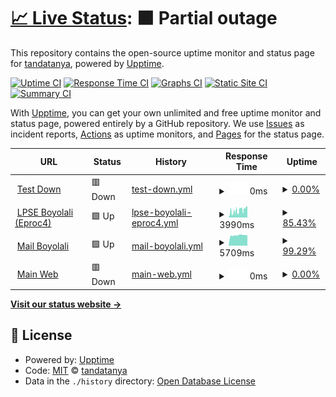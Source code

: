 # [📈 Live Status](https://demo.upptime.js.org): <!--live status--> **🟧 Partial outage**

This repository contains the open-source uptime monitor and status page for [tandatanya](https://demo.upptime.js.org), powered by [Upptime](https://github.com/upptime/upptime).

[![Uptime CI](https://github.com/tandatanya/upptime/workflows/Uptime%20CI/badge.svg)](https://github.com/tandatanya/upptime/actions?query=workflow%3A%22Uptime+CI%22)
[![Response Time CI](https://github.com/tandatanya/upptime/workflows/Response%20Time%20CI/badge.svg)](https://github.com/tandatanya/upptime/actions?query=workflow%3A%22Response+Time+CI%22)
[![Graphs CI](https://github.com/tandatanya/upptime/workflows/Graphs%20CI/badge.svg)](https://github.com/tandatanya/upptime/actions?query=workflow%3A%22Graphs+CI%22)
[![Static Site CI](https://github.com/tandatanya/upptime/workflows/Static%20Site%20CI/badge.svg)](https://github.com/tandatanya/upptime/actions?query=workflow%3A%22Static+Site+CI%22)
[![Summary CI](https://github.com/tandatanya/upptime/workflows/Summary%20CI/badge.svg)](https://github.com/tandatanya/upptime/actions?query=workflow%3A%22Summary+CI%22)

With [Upptime](https://upptime.js.org), you can get your own unlimited and free uptime monitor and status page, powered entirely by a GitHub repository. We use [Issues](https://github.com/tandatanya/upptime/issues) as incident reports, [Actions](https://github.com/tandatanya/upptime/actions) as uptime monitors, and [Pages](https://demo.upptime.js.org) for the status page.

<!--start: status pages-->
<!-- This summary is generated by Upptime (https://github.com/upptime/upptime) -->
<!-- Do not edit this manually, your changes will be overwritten -->
<!-- prettier-ignore -->
| URL | Status | History | Response Time | Uptime |
| --- | ------ | ------- | ------------- | ------ |
| <img alt="" src="https://icons.duckduckgo.com/ip3/mail.surat.boyolali.go.id.ico" height="13"> [Test Down](https://mail.surat.boyolali.go.id/accounts/login/?next=/) | 🟥 Down | [test-down.yml](https://github.com/tandatanya/upptime/commits/HEAD/history/test-down.yml) | <details><summary><img alt="Response time graph" src="./graphs/test-down/response-time-week.png" height="20"> 0ms</summary><br><a href="https://tandatanya.github.io/upptime/history/test-down"><img alt="Response time 4936" src="https://img.shields.io/endpoint?url=https%3A%2F%2Fraw.githubusercontent.com%2Ftandatanya%2Fupptime%2FHEAD%2Fapi%2Ftest-down%2Fresponse-time.json"></a><br><a href="https://tandatanya.github.io/upptime/history/test-down"><img alt="24-hour response time 0" src="https://img.shields.io/endpoint?url=https%3A%2F%2Fraw.githubusercontent.com%2Ftandatanya%2Fupptime%2FHEAD%2Fapi%2Ftest-down%2Fresponse-time-day.json"></a><br><a href="https://tandatanya.github.io/upptime/history/test-down"><img alt="7-day response time 0" src="https://img.shields.io/endpoint?url=https%3A%2F%2Fraw.githubusercontent.com%2Ftandatanya%2Fupptime%2FHEAD%2Fapi%2Ftest-down%2Fresponse-time-week.json"></a><br><a href="https://tandatanya.github.io/upptime/history/test-down"><img alt="30-day response time 0" src="https://img.shields.io/endpoint?url=https%3A%2F%2Fraw.githubusercontent.com%2Ftandatanya%2Fupptime%2FHEAD%2Fapi%2Ftest-down%2Fresponse-time-month.json"></a><br><a href="https://tandatanya.github.io/upptime/history/test-down"><img alt="1-year response time 0" src="https://img.shields.io/endpoint?url=https%3A%2F%2Fraw.githubusercontent.com%2Ftandatanya%2Fupptime%2FHEAD%2Fapi%2Ftest-down%2Fresponse-time-year.json"></a></details> | <details><summary><a href="https://tandatanya.github.io/upptime/history/test-down">0.00%</a></summary><a href="https://tandatanya.github.io/upptime/history/test-down"><img alt="All-time uptime 1.11%" src="https://img.shields.io/endpoint?url=https%3A%2F%2Fraw.githubusercontent.com%2Ftandatanya%2Fupptime%2FHEAD%2Fapi%2Ftest-down%2Fuptime.json"></a><br><a href="https://tandatanya.github.io/upptime/history/test-down"><img alt="24-hour uptime 0.00%" src="https://img.shields.io/endpoint?url=https%3A%2F%2Fraw.githubusercontent.com%2Ftandatanya%2Fupptime%2FHEAD%2Fapi%2Ftest-down%2Fuptime-day.json"></a><br><a href="https://tandatanya.github.io/upptime/history/test-down"><img alt="7-day uptime 0.00%" src="https://img.shields.io/endpoint?url=https%3A%2F%2Fraw.githubusercontent.com%2Ftandatanya%2Fupptime%2FHEAD%2Fapi%2Ftest-down%2Fuptime-week.json"></a><br><a href="https://tandatanya.github.io/upptime/history/test-down"><img alt="30-day uptime 0.00%" src="https://img.shields.io/endpoint?url=https%3A%2F%2Fraw.githubusercontent.com%2Ftandatanya%2Fupptime%2FHEAD%2Fapi%2Ftest-down%2Fuptime-month.json"></a><br><a href="https://tandatanya.github.io/upptime/history/test-down"><img alt="1-year uptime 0.00%" src="https://img.shields.io/endpoint?url=https%3A%2F%2Fraw.githubusercontent.com%2Ftandatanya%2Fupptime%2FHEAD%2Fapi%2Ftest-down%2Fuptime-year.json"></a></details>
| <img alt="" src="https://icons.duckduckgo.com/ip3/lpse.boyolali.go.id.ico" height="13"> [LPSE Boyolali (Eproc4)](https://lpse.boyolali.go.id/eproc4) | 🟩 Up | [lpse-boyolali-eproc4.yml](https://github.com/tandatanya/upptime/commits/HEAD/history/lpse-boyolali-eproc4.yml) | <details><summary><img alt="Response time graph" src="./graphs/lpse-boyolali-eproc4/response-time-week.png" height="20"> 3990ms</summary><br><a href="https://tandatanya.github.io/upptime/history/lpse-boyolali-eproc4"><img alt="Response time 3815" src="https://img.shields.io/endpoint?url=https%3A%2F%2Fraw.githubusercontent.com%2Ftandatanya%2Fupptime%2FHEAD%2Fapi%2Flpse-boyolali-eproc4%2Fresponse-time.json"></a><br><a href="https://tandatanya.github.io/upptime/history/lpse-boyolali-eproc4"><img alt="24-hour response time 5818" src="https://img.shields.io/endpoint?url=https%3A%2F%2Fraw.githubusercontent.com%2Ftandatanya%2Fupptime%2FHEAD%2Fapi%2Flpse-boyolali-eproc4%2Fresponse-time-day.json"></a><br><a href="https://tandatanya.github.io/upptime/history/lpse-boyolali-eproc4"><img alt="7-day response time 3990" src="https://img.shields.io/endpoint?url=https%3A%2F%2Fraw.githubusercontent.com%2Ftandatanya%2Fupptime%2FHEAD%2Fapi%2Flpse-boyolali-eproc4%2Fresponse-time-week.json"></a><br><a href="https://tandatanya.github.io/upptime/history/lpse-boyolali-eproc4"><img alt="30-day response time 4501" src="https://img.shields.io/endpoint?url=https%3A%2F%2Fraw.githubusercontent.com%2Ftandatanya%2Fupptime%2FHEAD%2Fapi%2Flpse-boyolali-eproc4%2Fresponse-time-month.json"></a><br><a href="https://tandatanya.github.io/upptime/history/lpse-boyolali-eproc4"><img alt="1-year response time 3876" src="https://img.shields.io/endpoint?url=https%3A%2F%2Fraw.githubusercontent.com%2Ftandatanya%2Fupptime%2FHEAD%2Fapi%2Flpse-boyolali-eproc4%2Fresponse-time-year.json"></a></details> | <details><summary><a href="https://tandatanya.github.io/upptime/history/lpse-boyolali-eproc4">85.43%</a></summary><a href="https://tandatanya.github.io/upptime/history/lpse-boyolali-eproc4"><img alt="All-time uptime 97.32%" src="https://img.shields.io/endpoint?url=https%3A%2F%2Fraw.githubusercontent.com%2Ftandatanya%2Fupptime%2FHEAD%2Fapi%2Flpse-boyolali-eproc4%2Fuptime.json"></a><br><a href="https://tandatanya.github.io/upptime/history/lpse-boyolali-eproc4"><img alt="24-hour uptime 82.31%" src="https://img.shields.io/endpoint?url=https%3A%2F%2Fraw.githubusercontent.com%2Ftandatanya%2Fupptime%2FHEAD%2Fapi%2Flpse-boyolali-eproc4%2Fuptime-day.json"></a><br><a href="https://tandatanya.github.io/upptime/history/lpse-boyolali-eproc4"><img alt="7-day uptime 85.43%" src="https://img.shields.io/endpoint?url=https%3A%2F%2Fraw.githubusercontent.com%2Ftandatanya%2Fupptime%2FHEAD%2Fapi%2Flpse-boyolali-eproc4%2Fuptime-week.json"></a><br><a href="https://tandatanya.github.io/upptime/history/lpse-boyolali-eproc4"><img alt="30-day uptime 96.51%" src="https://img.shields.io/endpoint?url=https%3A%2F%2Fraw.githubusercontent.com%2Ftandatanya%2Fupptime%2FHEAD%2Fapi%2Flpse-boyolali-eproc4%2Fuptime-month.json"></a><br><a href="https://tandatanya.github.io/upptime/history/lpse-boyolali-eproc4"><img alt="1-year uptime 96.47%" src="https://img.shields.io/endpoint?url=https%3A%2F%2Fraw.githubusercontent.com%2Ftandatanya%2Fupptime%2FHEAD%2Fapi%2Flpse-boyolali-eproc4%2Fuptime-year.json"></a></details>
| <img alt="" src="https://icons.duckduckgo.com/ip3/mail.boyolali.go.id.ico" height="13"> [Mail Boyolali](https://mail.boyolali.go.id) | 🟩 Up | [mail-boyolali.yml](https://github.com/tandatanya/upptime/commits/HEAD/history/mail-boyolali.yml) | <details><summary><img alt="Response time graph" src="./graphs/mail-boyolali/response-time-week.png" height="20"> 5709ms</summary><br><a href="https://tandatanya.github.io/upptime/history/mail-boyolali"><img alt="Response time 3887" src="https://img.shields.io/endpoint?url=https%3A%2F%2Fraw.githubusercontent.com%2Ftandatanya%2Fupptime%2FHEAD%2Fapi%2Fmail-boyolali%2Fresponse-time.json"></a><br><a href="https://tandatanya.github.io/upptime/history/mail-boyolali"><img alt="24-hour response time 5662" src="https://img.shields.io/endpoint?url=https%3A%2F%2Fraw.githubusercontent.com%2Ftandatanya%2Fupptime%2FHEAD%2Fapi%2Fmail-boyolali%2Fresponse-time-day.json"></a><br><a href="https://tandatanya.github.io/upptime/history/mail-boyolali"><img alt="7-day response time 5709" src="https://img.shields.io/endpoint?url=https%3A%2F%2Fraw.githubusercontent.com%2Ftandatanya%2Fupptime%2FHEAD%2Fapi%2Fmail-boyolali%2Fresponse-time-week.json"></a><br><a href="https://tandatanya.github.io/upptime/history/mail-boyolali"><img alt="30-day response time 4913" src="https://img.shields.io/endpoint?url=https%3A%2F%2Fraw.githubusercontent.com%2Ftandatanya%2Fupptime%2FHEAD%2Fapi%2Fmail-boyolali%2Fresponse-time-month.json"></a><br><a href="https://tandatanya.github.io/upptime/history/mail-boyolali"><img alt="1-year response time 3914" src="https://img.shields.io/endpoint?url=https%3A%2F%2Fraw.githubusercontent.com%2Ftandatanya%2Fupptime%2FHEAD%2Fapi%2Fmail-boyolali%2Fresponse-time-year.json"></a></details> | <details><summary><a href="https://tandatanya.github.io/upptime/history/mail-boyolali">99.29%</a></summary><a href="https://tandatanya.github.io/upptime/history/mail-boyolali"><img alt="All-time uptime 98.32%" src="https://img.shields.io/endpoint?url=https%3A%2F%2Fraw.githubusercontent.com%2Ftandatanya%2Fupptime%2FHEAD%2Fapi%2Fmail-boyolali%2Fuptime.json"></a><br><a href="https://tandatanya.github.io/upptime/history/mail-boyolali"><img alt="24-hour uptime 100.00%" src="https://img.shields.io/endpoint?url=https%3A%2F%2Fraw.githubusercontent.com%2Ftandatanya%2Fupptime%2FHEAD%2Fapi%2Fmail-boyolali%2Fuptime-day.json"></a><br><a href="https://tandatanya.github.io/upptime/history/mail-boyolali"><img alt="7-day uptime 99.29%" src="https://img.shields.io/endpoint?url=https%3A%2F%2Fraw.githubusercontent.com%2Ftandatanya%2Fupptime%2FHEAD%2Fapi%2Fmail-boyolali%2Fuptime-week.json"></a><br><a href="https://tandatanya.github.io/upptime/history/mail-boyolali"><img alt="30-day uptime 99.78%" src="https://img.shields.io/endpoint?url=https%3A%2F%2Fraw.githubusercontent.com%2Ftandatanya%2Fupptime%2FHEAD%2Fapi%2Fmail-boyolali%2Fuptime-month.json"></a><br><a href="https://tandatanya.github.io/upptime/history/mail-boyolali"><img alt="1-year uptime 98.43%" src="https://img.shields.io/endpoint?url=https%3A%2F%2Fraw.githubusercontent.com%2Ftandatanya%2Fupptime%2FHEAD%2Fapi%2Fmail-boyolali%2Fuptime-year.json"></a></details>
| <img alt="" src="https://icons.duckduckgo.com/ip3/boyolali.go.id.ico" height="13"> [Main Web](https://boyolali.go.id) | 🟥 Down | [main-web.yml](https://github.com/tandatanya/upptime/commits/HEAD/history/main-web.yml) | <details><summary><img alt="Response time graph" src="./graphs/main-web/response-time-week.png" height="20"> 0ms</summary><br><a href="https://tandatanya.github.io/upptime/history/main-web"><img alt="Response time 4053" src="https://img.shields.io/endpoint?url=https%3A%2F%2Fraw.githubusercontent.com%2Ftandatanya%2Fupptime%2FHEAD%2Fapi%2Fmain-web%2Fresponse-time.json"></a><br><a href="https://tandatanya.github.io/upptime/history/main-web"><img alt="24-hour response time 0" src="https://img.shields.io/endpoint?url=https%3A%2F%2Fraw.githubusercontent.com%2Ftandatanya%2Fupptime%2FHEAD%2Fapi%2Fmain-web%2Fresponse-time-day.json"></a><br><a href="https://tandatanya.github.io/upptime/history/main-web"><img alt="7-day response time 0" src="https://img.shields.io/endpoint?url=https%3A%2F%2Fraw.githubusercontent.com%2Ftandatanya%2Fupptime%2FHEAD%2Fapi%2Fmain-web%2Fresponse-time-week.json"></a><br><a href="https://tandatanya.github.io/upptime/history/main-web"><img alt="30-day response time 0" src="https://img.shields.io/endpoint?url=https%3A%2F%2Fraw.githubusercontent.com%2Ftandatanya%2Fupptime%2FHEAD%2Fapi%2Fmain-web%2Fresponse-time-month.json"></a><br><a href="https://tandatanya.github.io/upptime/history/main-web"><img alt="1-year response time 0" src="https://img.shields.io/endpoint?url=https%3A%2F%2Fraw.githubusercontent.com%2Ftandatanya%2Fupptime%2FHEAD%2Fapi%2Fmain-web%2Fresponse-time-year.json"></a></details> | <details><summary><a href="https://tandatanya.github.io/upptime/history/main-web">0.00%</a></summary><a href="https://tandatanya.github.io/upptime/history/main-web"><img alt="All-time uptime 8.44%" src="https://img.shields.io/endpoint?url=https%3A%2F%2Fraw.githubusercontent.com%2Ftandatanya%2Fupptime%2FHEAD%2Fapi%2Fmain-web%2Fuptime.json"></a><br><a href="https://tandatanya.github.io/upptime/history/main-web"><img alt="24-hour uptime 0.00%" src="https://img.shields.io/endpoint?url=https%3A%2F%2Fraw.githubusercontent.com%2Ftandatanya%2Fupptime%2FHEAD%2Fapi%2Fmain-web%2Fuptime-day.json"></a><br><a href="https://tandatanya.github.io/upptime/history/main-web"><img alt="7-day uptime 0.00%" src="https://img.shields.io/endpoint?url=https%3A%2F%2Fraw.githubusercontent.com%2Ftandatanya%2Fupptime%2FHEAD%2Fapi%2Fmain-web%2Fuptime-week.json"></a><br><a href="https://tandatanya.github.io/upptime/history/main-web"><img alt="30-day uptime 0.00%" src="https://img.shields.io/endpoint?url=https%3A%2F%2Fraw.githubusercontent.com%2Ftandatanya%2Fupptime%2FHEAD%2Fapi%2Fmain-web%2Fuptime-month.json"></a><br><a href="https://tandatanya.github.io/upptime/history/main-web"><img alt="1-year uptime 0.00%" src="https://img.shields.io/endpoint?url=https%3A%2F%2Fraw.githubusercontent.com%2Ftandatanya%2Fupptime%2FHEAD%2Fapi%2Fmain-web%2Fuptime-year.json"></a></details>

<!--end: status pages-->

[**Visit our status website →**](https://demo.upptime.js.org)

## 📄 License

- Powered by: [Upptime](https://github.com/upptime/upptime)
- Code: [MIT](./LICENSE) © [tandatanya](https://demo.upptime.js.org)
- Data in the `./history` directory: [Open Database License](https://opendatacommons.org/licenses/odbl/1-0/)
